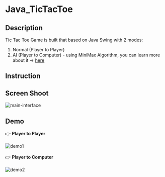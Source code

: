 # Java_TicTacToe
## Description
Tic Tac Toe Game is built that based on Java Swing with 2 modes:
1. Normal (Player to Player)
2. AI (Player to Computer) - using MiniMax Algorithm, you can learn more about it -> [here](https://www.stdio.vn/giai-thuat-lap-trinh/giai-thuat-tim-kiem-minimax-s1EVnH)
## Instruction
## Screen Shoot
![main-interface](https://live.staticflickr.com/65535/51003751780_187cc3c770_b.jpg)
## Demo
👉 **Player to Player**
<br><br>
![demo1](https://media.giphy.com/media/1DYzthu1bYHm711N9r/giphy.gif)
<br><br>
👉 **Player to Computer**
<br><br>
![demo2](https://lh3.googleusercontent.com/TMsBloh5DGG4lrthoD3hOWJdN4HdAplPNquXYEcNXq5yoARzjOg6NHV-Ds98AROgRRae850plIeElZIXJTC324qSpPr_yRqvlLMe9zLlajGrJ0aoYNMnHWbMsITjIhm1FAuNe3RL-MmuUDAwc0oDw-bCCjYgTe-iElq7Aby0ca1azAQd3vhrAsp418kNwaQ0O-2_uV_2HAgF2VVWE7P4G9UFDZ5MtAJQ-9YzrIFJrsuPnbvhBHhtwHwKeidEbu7-zgH05shXCPqSxdoLUaxejFRI3hvMy8VLxMhfnjQBoscNFj9FFXhTsrPU76f_Pl5p734D-qICOdLqnBMvtn3FJ5WICzFrAZgE4_MNsc4-axTVKLg_KixbM0qlu66qZ32YjwcdW179TFcfEb87GNS1D0iYyqZQg5V0pdpQXQADlVbNt7OnlASO9eEbRrshbelewIYUZE9u8XAS5v3a91g9ZqoylgYlwzt3E1zTUgjIgCYzbpKFvPQnmO2c8-mMaIzBtCnujNVm7r35KgBcrxk1Xrqmelpnyb192XISwPdLmMNRrzuloduCqtufGuOO1bHncz9nUZEfS8_0Vkuh1nr6l4MeuXrFY3TiWJPpNrsUM-sE_vgvDCcZ_qu3HgNrVb_b-S9mN9JuYys_R7PvyZY8Zz_OzSCoYdZk6r-66cHPbUGQo48sj-YNRvwFTpJPuSYIoDVFJgfgc5hsZATVKTQHbcQ=w800-h457-no?authuser=3)
